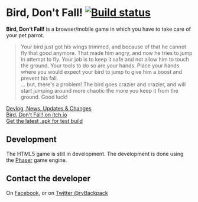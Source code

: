 
# Bird, Don't Fall! [![Build status](https://ci.appveyor.com/api/projects/status/v1y8higridsew3c7?svg=true)](https://ci.appveyor.com/project/SgtBackpack/bird-dont-fall)

**Bird, Don't Fall!** is a browser/mobile game in which you have to take care of your pet parrot.  
>Your bird just got his wings trimmed, and because of that he cannot fly that good anymore. That made him angry, and now he tries to jump in attempt to fly. Your job is to keep it safe and not allow him to touch the ground.
Your tools to do so are your hands. Place your hands where you would expect your bird to jump to give him a boost and prevent his fall.  
... but, there's a problem! The bird goes crazier and crazier, and will start jumping around more chaotic the more you keep it from the ground.
Good luck!

[Devlog, News, Updates & Changes](https://cptbackpack.itch.io/bird-dont-fall/devlog)      
[Bird, Don't Fall! on itch.io](https://cptbackpack.itch.io/bird-dont-fall)  
[Get the latest .apk for test build](http://bit.ly/bird-dont-fall)
## Development 
The HTML5 game is still in development. 
The development is done using the [Phaser](https://github.com/photonstorm/phaser) game engine.

## Contact the developer
On [Facebook](https://www.facebook.com/truta.r96), or on [Twitter @rvBackpack](https://twitter.com/rvbackpack)
